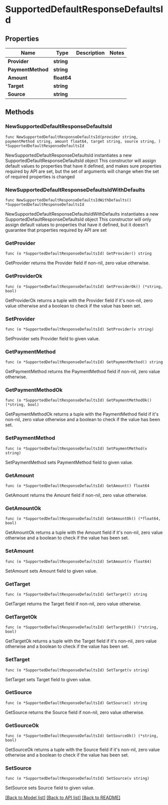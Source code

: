 # SupportedDefaultResponseDefaultsId

## Properties

Name | Type | Description | Notes
------------ | ------------- | ------------- | -------------
**Provider** | **string** |  | 
**PaymentMethod** | **string** |  | 
**Amount** | **float64** |  | 
**Target** | **string** |  | 
**Source** | **string** |  | 

## Methods

### NewSupportedDefaultResponseDefaultsId

`func NewSupportedDefaultResponseDefaultsId(provider string, paymentMethod string, amount float64, target string, source string, ) *SupportedDefaultResponseDefaultsId`

NewSupportedDefaultResponseDefaultsId instantiates a new SupportedDefaultResponseDefaultsId object
This constructor will assign default values to properties that have it defined,
and makes sure properties required by API are set, but the set of arguments
will change when the set of required properties is changed

### NewSupportedDefaultResponseDefaultsIdWithDefaults

`func NewSupportedDefaultResponseDefaultsIdWithDefaults() *SupportedDefaultResponseDefaultsId`

NewSupportedDefaultResponseDefaultsIdWithDefaults instantiates a new SupportedDefaultResponseDefaultsId object
This constructor will only assign default values to properties that have it defined,
but it doesn't guarantee that properties required by API are set

### GetProvider

`func (o *SupportedDefaultResponseDefaultsId) GetProvider() string`

GetProvider returns the Provider field if non-nil, zero value otherwise.

### GetProviderOk

`func (o *SupportedDefaultResponseDefaultsId) GetProviderOk() (*string, bool)`

GetProviderOk returns a tuple with the Provider field if it's non-nil, zero value otherwise
and a boolean to check if the value has been set.

### SetProvider

`func (o *SupportedDefaultResponseDefaultsId) SetProvider(v string)`

SetProvider sets Provider field to given value.


### GetPaymentMethod

`func (o *SupportedDefaultResponseDefaultsId) GetPaymentMethod() string`

GetPaymentMethod returns the PaymentMethod field if non-nil, zero value otherwise.

### GetPaymentMethodOk

`func (o *SupportedDefaultResponseDefaultsId) GetPaymentMethodOk() (*string, bool)`

GetPaymentMethodOk returns a tuple with the PaymentMethod field if it's non-nil, zero value otherwise
and a boolean to check if the value has been set.

### SetPaymentMethod

`func (o *SupportedDefaultResponseDefaultsId) SetPaymentMethod(v string)`

SetPaymentMethod sets PaymentMethod field to given value.


### GetAmount

`func (o *SupportedDefaultResponseDefaultsId) GetAmount() float64`

GetAmount returns the Amount field if non-nil, zero value otherwise.

### GetAmountOk

`func (o *SupportedDefaultResponseDefaultsId) GetAmountOk() (*float64, bool)`

GetAmountOk returns a tuple with the Amount field if it's non-nil, zero value otherwise
and a boolean to check if the value has been set.

### SetAmount

`func (o *SupportedDefaultResponseDefaultsId) SetAmount(v float64)`

SetAmount sets Amount field to given value.


### GetTarget

`func (o *SupportedDefaultResponseDefaultsId) GetTarget() string`

GetTarget returns the Target field if non-nil, zero value otherwise.

### GetTargetOk

`func (o *SupportedDefaultResponseDefaultsId) GetTargetOk() (*string, bool)`

GetTargetOk returns a tuple with the Target field if it's non-nil, zero value otherwise
and a boolean to check if the value has been set.

### SetTarget

`func (o *SupportedDefaultResponseDefaultsId) SetTarget(v string)`

SetTarget sets Target field to given value.


### GetSource

`func (o *SupportedDefaultResponseDefaultsId) GetSource() string`

GetSource returns the Source field if non-nil, zero value otherwise.

### GetSourceOk

`func (o *SupportedDefaultResponseDefaultsId) GetSourceOk() (*string, bool)`

GetSourceOk returns a tuple with the Source field if it's non-nil, zero value otherwise
and a boolean to check if the value has been set.

### SetSource

`func (o *SupportedDefaultResponseDefaultsId) SetSource(v string)`

SetSource sets Source field to given value.



[[Back to Model list]](../README.md#documentation-for-models) [[Back to API list]](../README.md#documentation-for-api-endpoints) [[Back to README]](../README.md)


